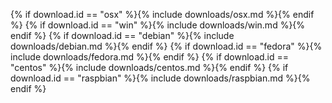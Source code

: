 {% if download.id == "osx" %}{% include downloads/osx.md %}{% endif %}
{% if download.id == "win" %}{% include downloads/win.md %}{% endif %}
{% if download.id == "debian" %}{% include downloads/debian.md %}{% endif %}
{% if download.id == "fedora" %}{% include downloads/fedora.md %}{% endif %}
{% if download.id == "centos" %}{% include downloads/centos.md %}{% endif %}
{% if download.id == "raspbian" %}{% include downloads/raspbian.md %}{% endif %}